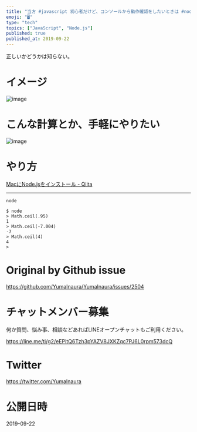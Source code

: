 ```yaml
---
title: "当方 #javascript 初心者だけど、コンソールから動作確認をしたいときは #node を使えば良いのでは？ ブラウザ開きたくないし。"
emoji: "🖥"
type: "tech"
topics: ["JavaScript", "Node.js"]
published: true
published_at: 2019-09-22
---
```


正しいかどうかは知らない。

# イメージ

![image](https://user-images.githubusercontent.com/13635059/65381992-5b86a000-dd37-11e9-80da-14f9fccd8ee6.png)

# こんな計算とか、手軽にやりたい

![image](https://user-images.githubusercontent.com/13635059/65382015-c0da9100-dd37-11e9-977f-a9ad415ac5ec.png)

# やり方

[MacにNode.jsをインストール - Qiita](https://qiita.com/kyosuke5_20/items/c5f68fc9d89b84c0df09)

---

```
node
```

```
$ node
> Math.ceil(.95)
1
> Math.ceil(-7.004)
-7
> Math.ceil(4)
4
>
```



# Original by Github issue

https://github.com/YumaInaura/YumaInaura/issues/2504








<!-- Update From Qiita API -->

# チャットメンバー募集


何か質問、悩み事、相談などあればLINEオープンチャットもご利用ください。

https://line.me/ti/g2/eEPltQ6Tzh3pYAZV8JXKZqc7PJ6L0rpm573dcQ





# Twitter


https://twitter.com/YumaInaura


<!-- Update From Qiita API -->



# 公開日時

2019-09-22
